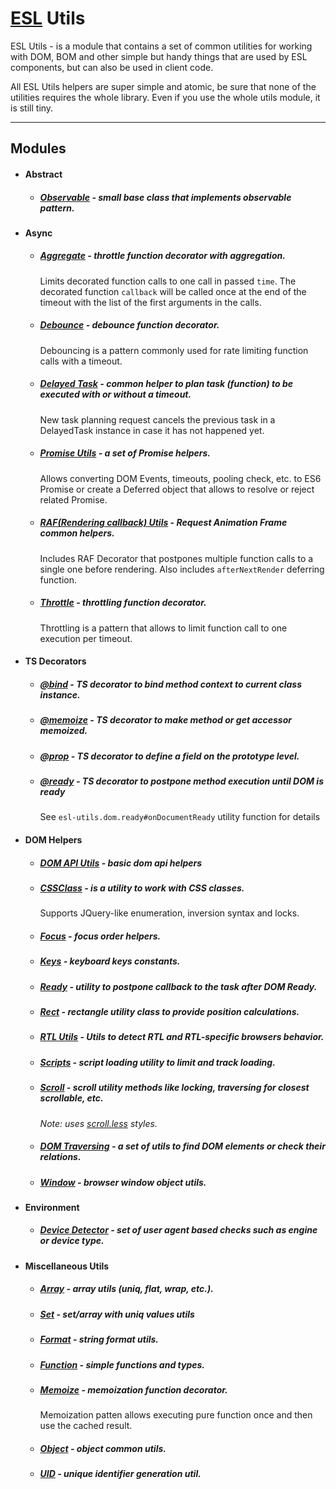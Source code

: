 # [ESL](../../../README.md) Utils

<a name="intro"></a>

ESL Utils - is a module that contains a set of common utilities for working with DOM, BOM and other simple but handy things that are used by ESL components, but can also be used in client code.

All ESL Utils helpers are super simple and atomic, be sure that none of the utilities requires the whole library. 
Even if you use the whole utils module, it is still tiny.

---

## Modules

- #### Abstract

  - ##### [Observable](./abstract/observable.ts) - small base class that implements observable pattern. 


- #### Async
  
  - ##### [Aggregate](./async/aggregate.ts) - throttle function decorator with aggregation.
    Limits decorated function calls to one call in passed `time`. The decorated function `callback` will be called once 
    at the end of the timeout with the list of the first arguments in the calls.

  - ##### [Debounce](./async/debounce.ts) - debounce function decorator.
    Debouncing is a pattern commonly used for rate limiting function calls with a timeout.

  - ##### [Delayed Task](./async/delayed-task.ts) - common helper to plan task (function) to be executed with or without a timeout.
    New task planning request cancels the previous task in a DelayedTask instance in case it has not happened yet. 

  - ##### [Promise Utils](./async/promise.ts) - a set of Promise helpers.
    Allows converting DOM Events, timeouts, pooling check, etc. to ES6 Promise or create a Deferred object 
    that allows to resolve or reject related Promise.

  - ##### [RAF(Rendering callback) Utils](./async/raf.ts) - Request Animation Frame common helpers.
    Includes RAF Decorator that postpones multiple function calls to a single one before rendering. 
    Also includes `afterNextRender` deferring function.

  - ##### [Throttle](./async/throttle.ts) - throttling function decorator.
    Throttling is a pattern that allows to limit function call to one execution per timeout.


- #### TS Decorators

    - ##### [@bind](./decorators/bind.ts) - TS decorator to bind method context to current class instance.

    - ##### [@memoize](./decorators/memoize.ts) - TS decorator to make method or get accessor memoized.

    - ##### [@prop](./decorators/prop.ts) - TS decorator to define a field on the prototype level.

    - ##### [@ready](./decorators/ready.ts) - TS decorator to postpone method execution until DOM is ready 
      See `esl-utils.dom.ready#onDocumentReady` utility function for details

- #### DOM Helpers

    - ##### [DOM API Utils](./dom/api.ts) - basic dom api helpers

    - ##### [CSSClass](./dom/class.ts) - is a utility to work with CSS classes. 
      Supports JQuery-like enumeration, inversion syntax and locks.  

    - ##### [Focus](./dom/focus.ts) - focus order helpers.

    - ##### [Keys](./dom/keys.ts) - keyboard keys constants.

    - ##### [Ready](./dom/ready.ts) - utility to postpone callback to the task after DOM Ready.

    - ##### [Rect](./dom/rect.ts) - rectangle utility class to provide position calculations.

    - ##### [RTL Utils](./dom/rtl.ts) - Utils to detect RTL and RTL-specific browsers behavior.
  
    - ##### [Scripts](./dom/script.ts) - script loading utility to limit and track loading.
  
    - ##### [Scroll](./dom/scroll.ts) - scroll utility methods like locking, traversing for closest scrollable, etc. 
      *Note: uses [scroll.less](./dom/scroll.less) styles.*
  
    - ##### [DOM Traversing](./dom/traversing.ts) - a set of utils to find DOM elements or check their relations.

    - ##### [Window](./dom/window.ts) - browser window object utils.
  
- #### Environment
  
    - ##### [Device Detector](./environment/device-detector.ts) - set of user agent based checks such as engine or device type.

- #### Miscellaneous Utils

    - ##### [Array](./misc/array.ts) - array utils (uniq, flat, wrap, etc.).
  
    - ##### [Set](./misc/set.ts) - set/array with uniq values utils

    - ##### [Format](./misc/format.ts) - string format utils.
  
    - ##### [Function](./misc/functions.ts) - simple functions and types.
  
    - ##### [Memoize](./misc/memoize.ts) - memoization function decorator. 
      Memoization patten allows executing pure function once and then use the cached result.
  
    - ##### [Object](./misc/object.ts) - object common utils.
  
    - ##### [UID](./misc/uid.ts) - unique identifier generation util.
